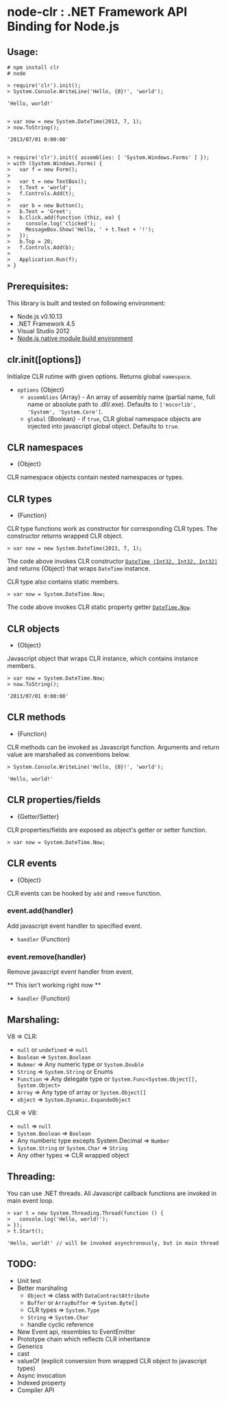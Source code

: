 # node-clr : .NET Framework API Binding for Node.js

## Usage:
	# npm install clr
	# node
	
	> require('clr').init();
	> System.Console.WriteLine('Hello, {0}!', 'world');
	
	'Hello, world!'
	

	> var now = new System.DateTime(2013, 7, 1);
	> now.ToString();
	
	'2013/07/01 0:00:00'


	> require('clr').init({ assemblies: [ 'System.Windows.Forms' ] });
	> with (System.Windows.Forms) {
	>   var f = new Form();
	> 
	>   var t = new TextBox();
	>   t.Text = 'world';
	>   f.Controls.Add(t);
	>   
	>   var b = new Button();
	>   b.Text = 'Greet';
	>   b.Click.add(function (thiz, ea) {
	>     console.log('clicked');
	>     MessageBox.Show('Hello, ' + t.Text + '!');
	>   });
	>   b.Top = 20;
	>   f.Controls.Add(b);
	> 
	>   Application.Run(f);
	> }


## Prerequisites:

This library is built and tested on following environment:

- Node.js v0.10.13
- .NET Framework 4.5
- Visual Studio 2012
- [Node.js native module build environment](https://github.com/TooTallNate/node-gyp)


## clr.init([options])

Initialize CLR rutime with given options. Returns global `namespace`.

- `options` {Object}
	- `assemblies` {Array} - An array of assembly name (partial name, full name or absolute path to .dll/.exe).
	  Defaults to `['mscorlib', 'System', 'System.Core']`.
	- `global` {Boolean} - if `true`, CLR global namespace objects are injected into javascript global object.
	  Defaults to `true`.


## CLR namespaces

- {Object}

CLR namespace objects contain nested namespaces or types.


## CLR types

- {Function}

CLR type functions work as constructor for corresponding CLR types.
The constructor returns wrapped CLR object.

	> var now = new System.DateTime(2013, 7, 1);

The code above invokes CLR constructor [`DateTime (Int32, Int32, Int32)`](http://msdn.microsoft.com/ja-jp/library/xcfzdy4x.aspx)
and returns {Object} that wraps `DateTime` instance.


CLR type also contains static members.

	> var now = System.DateTime.Now;

The code above invokes CLR static property getter [`DateTime.Now`](http://msdn.microsoft.com/ja-jp/library/system.datetime.now.aspx).


## CLR objects

- {Object}

Javascript object that wraps CLR instance, which contains instance members.

	> var now = System.DateTime.Now;
	> now.ToString();
	
	'2013/07/01 0:00:00'


## CLR methods

- {Function}

CLR methods can be invoked as Javascript function. Arguments and return value are marshalled as conventions below.

	> System.Console.WriteLine('Hello, {0}!', 'world');
	
	'Hello, world!'

## CLR properties/fields

- {Getter/Setter}

CLR properties/fields are exposed as object's getter or setter function.

	> var now = System.DateTime.Now;


## CLR events

- {Object}

CLR events can be hooked by `add` and `remove` function.


### event.add(handler)

Add javascript event handler to specified event.

- `handler` {Function}


### event.remove(handler)

Remove javascript event handler from event.

** This isn't working right now **

- `handler` {Function}


## Marshaling:

V8 => CLR:

- `null` or `undefined` => `null`
- `Boolean` => `System.Boolean`
- `Nubmer` => Any numeric type or `System.Double`
- `String` => `System.String` or Enums
- `Function` => Any delegate type or `System.Func<System.Object[], System.Object>`
- `Array` => Any type of array or `System.Object[]`
- `object` => `System.Dynamic.ExpandoObject`

CLR => V8:

- `null` => `null`
- `System.Boolean` => `Boolean`
- Any numberic type excepts System.Decimal => `Number`
- `System.String` or `System.Char` => `String`
- Any other types => CLR wrapped object


## Threading:

You can use .NET threads. All Javascript callback functions are invoked in main event loop.

	> var t = new System.Threading.Thread(function () {
	>   console.log('Hello, world!');
	> });
	> t.Start();
	
	'Hello, world!' // will be invoked asynchronously, but in main thread


## TODO:
- Unit test
- Better marshaling
  - `Object` => class with `DataContractAttribute`
  - `Buffer` or `ArrayBuffer` => `System.Byte[]`
  - CLR types => `System.Type`
  - `String` => `System.Char`
  - handle cyclic reference
- New Event api, resembles to EventEmitter
- Prototype chain which reflects CLR inheritance
- Generics
- cast
- valueOf (explicit conversion from wrapped CLR object to javascript types)
- Async invocation
- Indexed property
- Compiler API